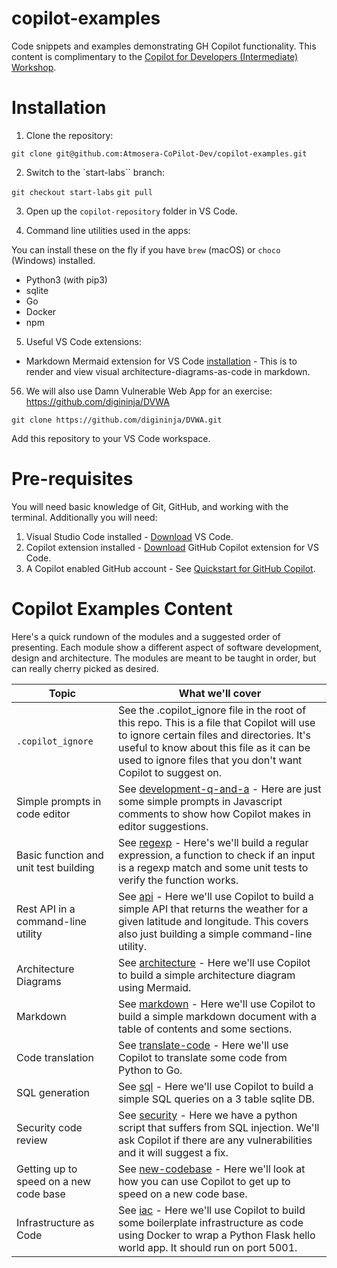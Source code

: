 # copilot-examples
Code snippets and examples demonstrating GH Copilot functionality. This content is complimentary to the [Copilot for Developers (Intermediate) Workshop](https://github.com/services/github-copilot-for-developers-intermediate ).

# Installation

1. Clone the repository:

`git clone git@github.com:Atmosera-CoPilot-Dev/copilot-examples.git`

2. Switch to the `start-labs`` branch:

`git checkout start-labs`
`git pull`

3. Open up the `copilot-repository` folder in VS Code.

4. Command line utilities used in the apps:

You can install these on the fly if you have `brew` (macOS) or `choco` (Windows) installed. 

* Python3 (with pip3)
* sqlite
* Go
* Docker
* npm

5. Useful VS Code extensions:

* Markdown Mermaid extension for VS Code [installation](https://marketplace.visualstudio.com/items?itemName=bierner.markdown-mermaid) - This is to render and view visual architecture-diagrams-as-code in markdown.

56. We will also use Damn Vulnerable Web App for an exercise: https://github.com/digininja/DVWA

`git clone https://github.com/digininja/DVWA.git`

Add this repository to your VS Code workspace.

# Pre-requisites

You will need basic knowledge of Git, GitHub, and working with the terminal. Additionally you will need:

1. Visual Studio Code installed - [Download](https://code.visualstudio.com/download) VS Code.
2. Copilot extension installed - [Download](https://code.visualstudio.com/docs/editor/github-copilot) GitHub Copilot extension for VS Code.
3. A Copilot enabled GitHub account - See [Quickstart for GitHub Copilot](https://docs.github.com/en/copilot/quickstart).

# Copilot Examples Content

Here's a quick rundown of the modules and a suggested order of presenting. Each module show a different aspect of software development, design and architecture. The modules are meant to be taught in order, but can really cherry picked as desired.

| Topic                                 | What we'll cover                                                                                       |
|---------------------------------------|-------------------------------------------------------------------------------------------------------|
| `.copilot_ignore`                     | See the .copilot_ignore file in the root of this repo. This is a file that Copilot will use to ignore certain files and directories. It's useful to know about this file as it can be used to ignore files that you don't want Copilot to suggest on. |
| Simple prompts in code editor         | See [development-q-and-a](./development-q-and-a/) - Here are just some simple prompts in Javascript comments to show how Copilot makes in editor suggestions. |
| Basic function and unit test building | See [regexp](./regexp/) - Here's we'll build a regular expression, a function to check if an input is a regexp match and some unit tests to verify the function works. |
| Rest API in a command-line utility     | See [api](./api/) - Here we'll use Copilot to build a simple API that returns the weather for a given latitude and longitude. This covers also just building a simple command-line utility. |
| Architecture Diagrams                  | See [architecture](./architecture/) - Here we'll use Copilot to build a simple architecture diagram using Mermaid. |
| Markdown                              | See [markdown](./markdown/) - Here we'll use Copilot to build a simple markdown document with a table of contents and some sections. |
| Code translation                      | See [translate-code](./translate-code/) - Here we'll use Copilot to translate some code from Python to Go. |
| SQL generation                        | See [sql](./sql/) - Here we'll use Copilot to build a simple SQL queries on a 3 table sqlite DB. |
| Security code review                  | See [security](./security/) - Here we have a python script that suffers from SQL injection. We'll ask Copilot if there are any vulnerabilities and it will suggest a fix. |
| Getting up to speed on a new code base | See [new-codebase](./new-codebase/) - Here we'll look at how you can use Copilot to get up to speed on a new code base. |
| Infrastructure as Code                | See [iac](./iac/) - Here we'll use Copilot to build some boilerplate infrastructure as code using Docker to wrap a Python Flask hello world app. It should run on port 5001. |


